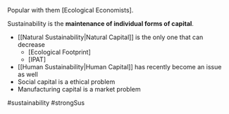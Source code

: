 Popular with them [Ecological Economists].

Sustainability is the **maintenance of individual forms of capital**.
- [[Natural Sustainability|Natural Capital]] is the only one that can decrease
	- [Ecological Footprint]
	- [IPAT]
- [[Human Sustainability|Human Capital]] has recently become an issue as well
- Social capital is a ethical problem
- Manufacturing capital is a market problem

#sustainability #strongSus
